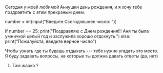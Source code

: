 Сегодня у моей любимой Аннушки день рождения, и я хочу тебе поздравтить с этим прекраным днем. 

number = int(input("Введите Ссегодняшнее число: "))

if number == 25:
    print("Поздравляю с Днем рождения!!! Аня ты была умничкой целый год и заслужила хорошо отдохнуть.")
else:
    print("Пожалуйста, введите верное число")


Чтобы узнать где ты будешь отдыхать --- тебе  нужно угадать это место. Я буду задавать вопросы, на которые ты должна давать ответы (да, нет)
1. Там жарко ?
